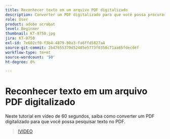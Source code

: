 ```yaml
---
title: Reconhecer texto em um arquivo PDF digitalizado
description: Converter um PDF digitalizado para que você possa procurar texto no PDF
role: User
product: adobe acrobat
level: Beginner
thumbnail: KT-9750.jpg
jira: KT-9750
exl-id: 7e602cf0-f3b4-4879-90a3-fa6ffd5827a4
source-git-commit: 2b47655370d52405e5773f0358c71aa65fdecdef
workflow-type: tm+mt
source-wordcount: '50'
ht-degree: 0%

---
```


# Reconhecer texto em um arquivo PDF digitalizado

Neste tutorial em vídeo de 60 segundos, saiba como converter um PDF digitalizado para que você possa pesquisar texto no PDF.

>[!VIDEO](https://video.tv.adobe.com/v/340081?quality=12&learn=on&hidetitle=true)
